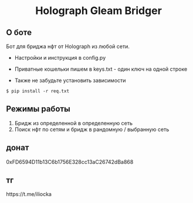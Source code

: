 

<h1 align="center">Holograph Gleam Bridger</h1>

<h2>О боте</h2>
Бот для бриджа нфт от Holograph из любой сети. </br>


* Настройки и инструкция в config.py

* Приватные кошельки пишем в keys.txt - один ключ на одной строке </br>

* Также не забудьте установить зависимости 

<pre><code>$ pip install -r req.txt</code></pre>


<h2>Режимы работы</h2>

1. Бридж из определенной в определенную сеть </br>
2. Поиск нфт по сетям и бридж в рандомную / выбранную сеть


<h2>донат</h2> 0xFD6594D11b13C6b1756E328cc13aC26742dBa868
<h2>тг</h2> https://t.me/iliocka
